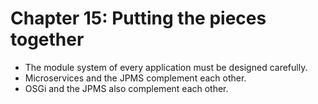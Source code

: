 # Chapter 15: Putting the pieces together

- The module system of every application must be designed carefully.
- Microservices and the JPMS complement each other.
- OSGi and the JPMS also complement each other.
